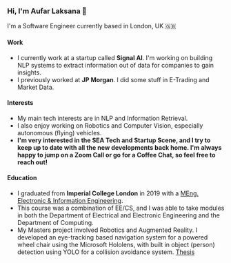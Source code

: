 ### Hi, I'm Aufar Laksana 👋
I'm a Software Engineer currently based in London, UK 🇬🇧 

#### Work
- I currently work at a startup called **Signal AI**. I'm working on building NLP systems to extract information out of data for companies to gain insights.
- I previously worked at **JP Morgan**. I did some stuff in E-Trading and Market Data.

#### Interests
- My main tech interests are in NLP and Information Retrieval.
- I also enjoy working on Robotics and Computer Vision, especially autonomous (flying) vehicles.
- **I'm very interested in the SEA Tech and Startup Scene, and I try to keep up to date with all the new developments back home. I'm always happy to jump on a Zoom Call or go for a Coffee Chat, so feel free to reach out!**

#### Education
- I graduated from **Imperial College London** in 2019 with a [MEng. Electronic & Information Engineering](https://www.imperial.ac.uk/study/ug/courses/electrical-engineering-department/electronic-information-meng/).
- This course was a combination of EE/CS, and I was able to take modules in both the Department of Electrical and Electronic Engineering and the Department of Computing.
- My Masters project involved Robotics and Augmented Reality. I developed an eye-tracking based navigation system for a powered wheel chair using the Microsoft Hololens, with built in object (person) detection using YOLO for a collision avoidance system. [Thesis](https://github.com/alaksana96/FinalYearProject/blob/master/FinalReport/main.pdf)

